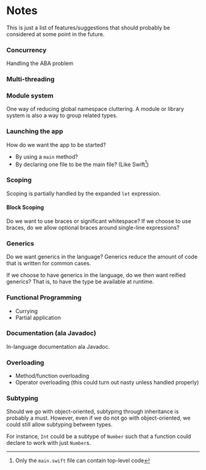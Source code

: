 # Notes

This is just a list of features/suggestions that should probably
be considered at some point in the future.

### Concurrency

Handling the ABA problem

### Multi-threading

### Module system

One way of reducing global namespace cluttering.
A module or library system is also a way to group related types.

### Launching the app

How do we want the app to be started?

* By using a `main` method?
* By declaring one file to be the main file? (Like Swift[^swift-main])

### Scoping

Scoping is partially handled by the expanded `let` expression.

#### Block Scoping

Do we want to use braces or significant whitespace?
If we choose to use braces, do we allow optional braces around single-line
expressions?

### Generics

Do we want generics in the language?
Generics reduce the amount of code that is written for common cases.

If we choose to have generics in the language, do we then want reified generics?
That is, to have the type be available at runtime.

### Functional Programming

* Currying
* Partial application

### Documentation (ala Javadoc)

In-language documentation ala Javadoc.

### Overloading

* Method/function overloading
* Operator overloading (this could turn out nasty unless handled properly)

### Subtyping

Should we go with object-oriented, subtyping through inheritance is probably a must.
However, even if we do not go with object-oriented, we could still allow
subtyping between types.

For instance, `Int` could be a subtype of `Number` such that a function
could declare to work with just `Number`s.

[^swift-main]: Only the `main.swift` file can contain top-level code

